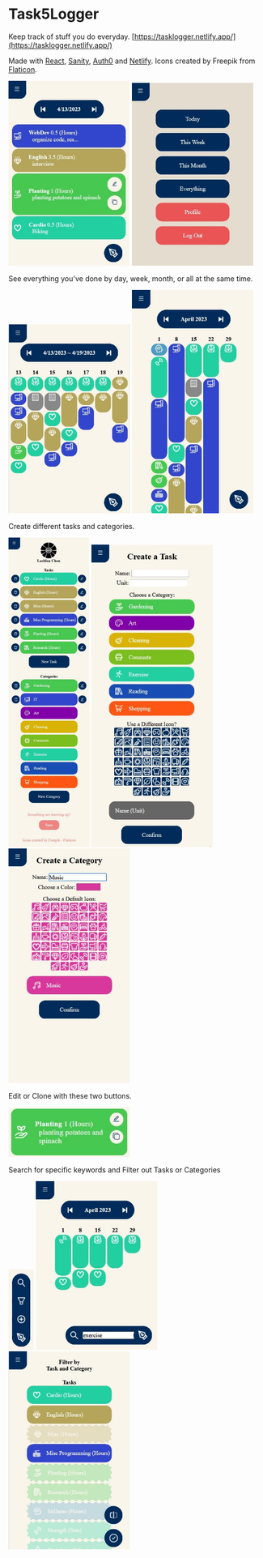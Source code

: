 # Task5Logger

Keep track of stuff you do everyday. [https://tasklogger.netlify.app/](https://tasklogger.netlify.app/)

Made with [React](https://react.dev/), [Sanity](https://www.sanity.io/), [Auth0](https://auth0.com/) and [Netlify](https://www.netlify.com/). Icons created by Freepik from [Flaticon](https://www.flaticon.com/).

<img src="./pics/day.JPG" width="240" /> <img src="./pics/nav.JPG" width="240" />

See everything you've done by day, week, month, or all at the same time.

<img src="./pics/week.JPG" width="240" /> <img src="./pics/month.JPG" width="240" />

Create different tasks and categories.

<img src="./pics/profile.JPG" width="160" /> <img src="./pics/task.JPG" width="240" /> <img src="./pics/category.JPG" width="240" />

Edit or Clone with these two buttons.

<img src="./pics/taskBlock.JPG" width="240" />

Search for specific keywords and Filter out Tasks or Categories

<img src="./pics/tools.JPG" width="50" /> <img src="./pics/search.JPG" width="240" /> <img src="./pics/filter.JPG" width="240" />
